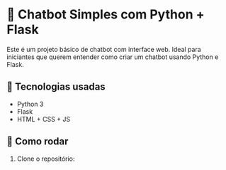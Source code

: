 # 🤖 Chatbot Simples com Python + Flask

Este é um projeto básico de chatbot com interface web. Ideal para iniciantes que querem entender como criar um chatbot usando Python e Flask.

## 🧰 Tecnologias usadas

- Python 3
- Flask
- HTML + CSS + JS

## 🚀 Como rodar

1. Clone o repositório:
